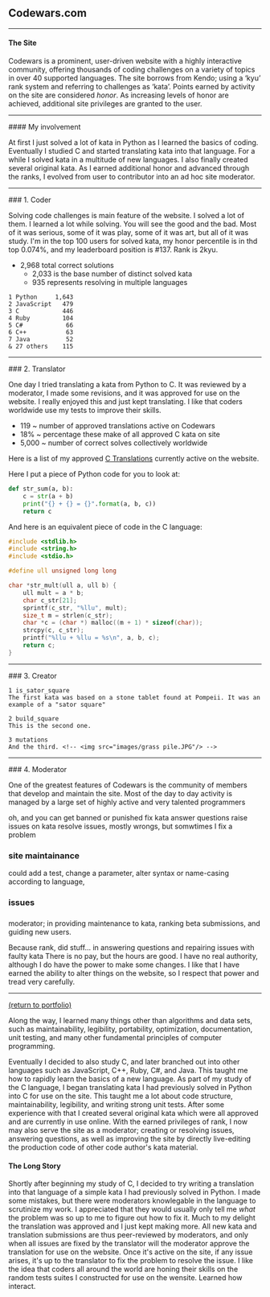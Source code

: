## Codewars.com
<hr>

#### The Site

Codewars is a prominent, user-driven website with a highly interactive community, offering thousands of coding challenges on a variety of topics in over 40 supported languages. The site borrows from Kendo; using a ‘kyu’ rank system and referring to challenges as ‘kata’. Points earned by activity on the site are considered _honor_. As increasing levels of honor are achieved, additional site privileges are granted to the user.
<hr>
#### My involvement

At first I just solved a lot of kata in Python as I learned the basics of coding. Eventually I studied C and started translating kata into that language. For a while I solved kata in a multitude of  new languages. I also finally created several original kata. As I earned additional honor and advanced through the ranks, I evolved from user to contributor into an ad hoc site moderator.
<hr>
### 1. Coder

Solving code challenges is main feature of the website. I solved a lot of them. I learned a lot while solving. You will see the good and the bad. Most of it was serious, some of it was play, some of it was art, but all of it was study. I'm in the top 100 users for solved kata, my honor percentile is in thd top 0.074%, and my leaderboard position is #137. Rank is 2kyu.

* 2,968 total correct solutions
    * 2,033 is the base number of distinct solved kata
    *   935 represents resolving in multiple languages

```
1 Python     1,643
2 JavaScript   479
3 C            446
4 Ruby         104
5 C#            66
6 C++           63
7 Java          52
& 27 others    115
```
<hr>
### 2. Translator

One day I tried translating a kata from Python to C. It was reviewed by a moderator, I made some revisions, and it was approved for use on the website. I really enjoyed this and just kept translating. I like that coders worldwide use my tests to improve their skills.

* 119 ~ number of approved translations active on Codewars
* 18% ~ percentage these make of all approved C kata on site
* 5,000 ~ number of correct solves collectively worldwide

Here is a list of my approved [C Translations](/C_translations) currently active on the website.

Here I put a piece of Python code for you to look at:
```python
def str_sum(a, b):
    c = str(a + b)
    print("{} + {} = {}".format(a, b, c))
    return c
```
And here is an equivalent piece of code in the C language:
```c
#include <stdlib.h>
#include <string.h>
#include <stdio.h>

#define ull unsigned long long

char *str_mult(ull a, ull b) {
    ull mult = a * b;
    char c_str[21];
    sprintf(c_str, "%llu", mult);
    size_t m = strlen(c_str);
    char *c = (char *) malloc((m + 1) * sizeof(char));
    strcpy(c, c_str);
    printf("%llu + %llu = %s\n", a, b, c);
    return c;
}
```
<hr>
### 3. Creator

    1 is_sator_square
    The first kata was based on a stone tablet found at Pompeii. It was an example of a "sator square"
    
    2 build_square
    This is the second one.
    
    3 mutations
    And the third. <!-- <img src="images/grass pile.JPG"/> -->
<hr>
### 4. Moderator

One of the greatest features of Codewars is the community of members that develop and maintain the site. Most of the day to day activity is managed by a large set of highly active and very talented programmers

oh, and you can get banned or punished
fix kata
answer questions
raise issues on kata
resolve issues, mostly wrongs, but somwtimes I fix a problem

### site maintainance
could add a test, change a parameter, alter syntax or name-casing according to language, 
### issues

### 

moderator; in providing maintenance to kata, ranking beta submissions, and guiding new users.

Because rank, did stuff... in answering questions and repairing issues with faulty kata
 There is no pay, but the hours are good. I have no real authority, although I do have the power to make some changes. I like that I have earned the ability to alter things on the website, so I respect that power and tread very carefully. 
<hr>
<a href="https://rowcased.github.io/">(return to portfolio)</a>

<!-- For more details see [GitHub Flavored Markdown](https://guides.github.com/features/mastering-markdown/). -->

Along the way, I learned many things other than algorithms and data sets, such as maintainability, legibility, portability, optimization, documentation, unit testing, and many other fundamental principles of computer programming.

Eventually I decided to also study C, and later branched out into other languages such as JavaScript, C++, Ruby, C#, and Java. This taught me how to rapidly learn the basics of a new language.
As part of my study of the C language, I began translating kata I had previously solved in Python into C for use on the site. This taught me a lot about code structure, maintainability, legibility, and writing strong unit tests.
After some experience with that I created several original kata which were all approved and are currently in use online.
With the earned privileges of rank, I now may also serve the site as a moderator; creating or resolving issues, answering questions, as well as improving the site by directly live-editing the production code of other code author's kata material.


#### The Long Story<br>
Shortly after beginning my study of C, I decided to try writing a translation into that language of a simple kata I had previously solved in Python. I made some mistakes, but there were moderators knowlegable in the language to scrutinize my work. I appreciated that they would usually only tell me _what_ the problem was so up to me to figure out how to fix it. Much to my delight the translation was approved and I just kept making more. All new kata and translation submissions are thus peer-reviewed by moderators, and only when all issues are fixed by the translator will the moderator approve the translation for use on the website. Once it's active on the site, if any issue arises, it's up to the translator to fix the problem to resolve the issue. I like the idea that coders all around the world are honing their skills on the random tests suites I constructed for use on the wensite. Learned how interact.



